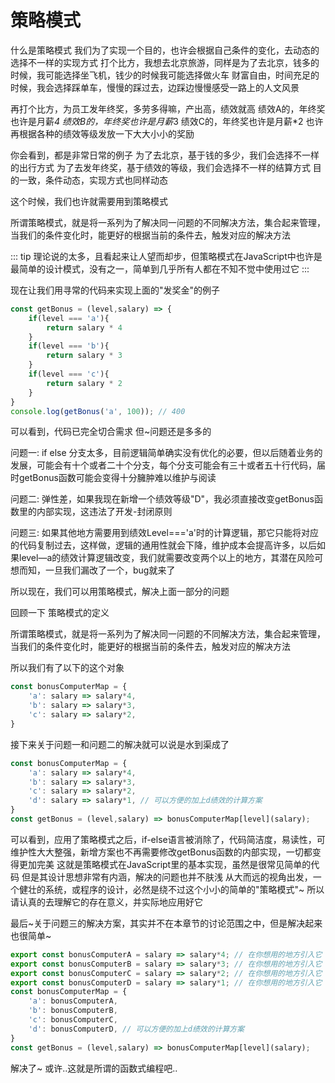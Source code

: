 # 策略模式

什么是策略模式
我们为了实现一个目的，也许会根据自己条件的变化，去动态的选择不一样的实现方式
打个比方，我想去北京旅游，同样是为了去北京，钱多的时候，我可能选择坐飞机，钱少的时候我可能选择做火车
财富自由，时间充足的时候，我会选择踩单车，慢慢的踩过去，边踩边慢慢感受一路上的人文风景

再打个比方，为员工发年终奖，多劳多得嘛，产出高，绩效就高
绩效A的，年终奖也许是月薪*4
绩效B的，年终奖也许是月薪*3
绩效C的，年终奖也许是月薪*2
也许再根据各种的绩效等级发放一下大大小小的奖励

你会看到，都是非常日常的例子
为了去北京，基于钱的多少，我们会选择不一样的出行方式
为了去发年终奖，基于绩效的等级，我们会选择不一样的结算方式
目的一致，条件动态，实现方式也同样动态

这个时候，我们也许就需要用到策略模式

所谓策略模式，就是将一系列为了解决同一问题的不同解决方法，集合起来管理，当我们的条件变化时，能更好的根据当前的条件去，触发对应的解决方法

::: tip
理论说的太多，且看起来让人望而却步，但策略模式在JavaScript中也许是最简单的设计模式，没有之一，简单到几乎所有人都在不知不觉中使用过它
:::

现在让我们用寻常的代码来实现上面的"发奖金"的例子

```javascript
const getBonus = (level,salary) => {
    if(level === 'a'){
        return salary * 4
    }
    if(level === 'b'){
        return salary * 3
    }
    if(level === 'c'){
        return salary * 2
    }
}
console.log(getBonus('a', 100)); // 400
```

可以看到，代码已完全切合需求
但~问题还是多多的

问题一: if else 分支太多，目前逻辑简单确实没有优化的必要，但以后随着业务的发展，可能会有十个或者二十个分支，每个分支可能会有三十或者五十行代码，届时getBonus函数可能会变得十分臃肿难以维护与阅读

问题二: 弹性差，如果我现在新增一个绩效等级"D"，我必须直接改变getBonus函数里的内部实现，这违法了开发-封闭原则

问题三: 如果其他地方需要用到绩效Level==='a'时的计算逻辑，那它只能将对应的代码复制过去，这样做，逻辑的通用性就会下降，维护成本会提高许多，以后如果level—a的绩效计算逻辑改变，我们就需要改变两个以上的地方，其潜在风险可想而知，一旦我们漏改了一个，bug就来了

所以现在，我们可以用策略模式，解决上面一部分的问题

回顾一下 策略模式的定义

所谓策略模式，就是将一系列为了解决同一问题的不同解决方法，集合起来管理，当我们的条件变化时，能更好的根据当前的条件去，触发对应的解决方法

所以我们有了以下的这个对象
```javascript
const bonusComputerMap = {
    'a': salary => salary*4,
    'b': salary => salary*3,
    'c': salary => salary*2,
}
```
接下来关于问题一和问题二的解决就可以说是水到渠成了
```javascript
const bonusComputerMap = {
    'a': salary => salary*4,
    'b': salary => salary*3,
    'c': salary => salary*2,
    'd': salary => salary*1, // 可以方便的加上d绩效的计算方案
}
const getBonus = (level,salary) => bonusComputerMap[level](salary);
```
可以看到，应用了策略模式之后，if-else语言被消除了，代码简洁度，易读性，可维护性大大整强，新增方案也不再需要修改getBonus函数的内部实现，一切都变得更加完美
这就是策略模式在JavaScript里的基本实现，虽然是很常见简单的代码
但是其设计思想非常有内涵，解决的问题也并不肤浅
从大而远的视角出发，一个健壮的系统，或程序的设计，必然是绕不过这个小小的简单的"策略模式"~
所以请认真的去理解它的存在意义，并实际地应用好它

最后~关于问题三的解决方案，其实并不在本章节的讨论范围之中，但是解决起来也很简单~
```javascript
export const bonusComputerA = salary => salary*4; // 在你想用的地方引入它
export const bonusComputerB = salary => salary*3; // 在你想用的地方引入它
export const bonusComputerC = salary => salary*2; // 在你想用的地方引入它
export const bonusComputerD = salary => salary*1; // 在你想用的地方引入它
const bonusComputerMap = {
    'a': bonusComputerA,
    'b': bonusComputerB,
    'c': bonusComputerC,
    'd': bonusComputerD, // 可以方便的加上d绩效的计算方案
}
const getBonus = (level,salary) => bonusComputerMap[level](salary);
```
解决了~
或许..这就是所谓的函数式编程吧..






